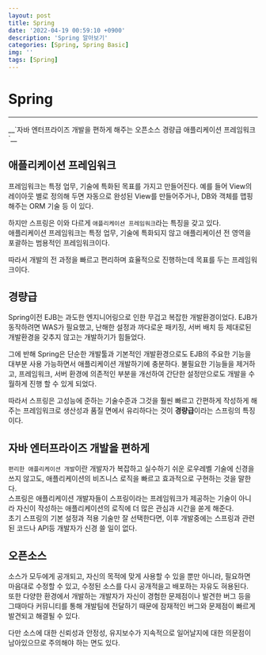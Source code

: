 ```yaml
---
layout: post
title: Spring
date: '2022-04-19 00:59:10 +0900'
description: 'Spring 알아보기'
categories: [Spring, Spring Basic]
img: ''
tags: [Spring]
---
```

# Spring
<hr>
__`자바 엔터프라이즈 개발을 편하게 해주는  
오픈소스  
경량급  
애플리케이션 프레임워크`__

## 애플리케이션 프레임워크
프레임워크는 특정 업무, 기술에 특화된 목표를 가지고 만들어진다. 예를 들어 View의 레이아웃 별로 정의해 두면 자동으로 완성된 View를 만들어주거나, DB와 객체를 맵핑해주는 ORM 기술 등 이 있다.  

하지만 스프링은 이와 다르게 `애플리케이션 프레임워크`라는 특징을 갖고 있다.  
애플리케이션 프레임워크는 특정 업무, 기술에 특화되지 않고 애플리케이션 전 영역을 포괄하는 범용적인 프레임워크이다.  

따라서 개발의 전 과정을 빠르고 편리하며 효율적으로 진행하는데 목표를 두는 프레임워크이다.  

## 경량급
Spring이전 EJB는 과도한 엔지니어링으로 인한 무겁고 복잡한 개발환경이었다. EJB가 동작하려면 WAS가 필요했고, 난해한 설정과 까다로운 패키징, 서버 배치 등 제대로된 개발환경을 갖추지 않고는 개발하기가 힘들었다.  

그에 반해 Spring은 단순한 개발툴과 기본적인 개발환경으로도 EJB의 주요한 기능을 대부분 사용 가능하면서 애플리케이션 개발하기에 충분하다. 불필요한 기능들을 제거하고, 프레임워크, 서버 환경에 의존적인 부분을 개선하여 간단한 설정만으로도 개발을 수월하게 진행 할 수 있게 되었다.  

따라서 스프링은 고성능에 준하는 기술수준과 그것을 훨씬 빠르고 간편하게 작성하게 해주는 프레임워크로 생산성과 품질 면에서 유리하다는 것이 **경량급**이라는 스프링의 특징이다.  

## 자바 엔터프라이즈 개발을 편하게
`편리한 애플리케이션 개발`이란 개발자가 복잡하고 실수하기 쉬운 로우레벨 기술에 신경을 쓰지 않고도, 애플리케이션의 비즈니스 로직을 빠르고 효과적으로 구현하는 것을 말한다.  
스프링은 애플리케이션 개발자들이 스프링이라는 프레임워크가 제공하는 기술이 아니라 자신이 작성하는 애플리케이션의 로직에 더 많은 관심과 시간을 쏟게 해준다.  
초기 스프링의 기본 설정과 적용 기술만 잘 선택한다면, 이후 개발중에는 스프링과 관련된 코드나 API등 개발자가 신경 쓸 일이 없다.  

## 오픈소스
소스가 모두에게 공개되고, 자신의 목적에 맞게 사용할 수 있을 뿐만 아니라, 필요하면 마음대로 수정할 수 있고, 수정된 소스를 다시 공개적을고 배포하는 자유도 혀용된다.  
또한 다양한 환경에서 개발하는 개발자가 자신이 경험한 문제점이나 발견한 버그 등을 그때마다 커뮤니티를 통해 개발팀에 전달하기 때문에 잠재적인 버그와 문제점이 빠르게 발견되고 해결될 수 있다.  

다만 소스에 대한 신뢰성과 안정성, 유지보수가 지속적으로 일어날지에 대한 의문점이 남아있으므로 주의해야 하는 면도 있다.
